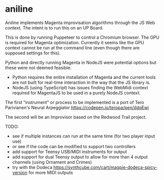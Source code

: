# aniline
Aniline implements Magenta improvisation algorithms through the JS Web context.
The intent is to run this on an UP Board.

This is done by running Puppeteer to control a Chromium browser. The GPU is required for Magenta optimization. Currently it seems like the GPU context cannot be run at the command line (even though there are supposed settings for this).

Python and directly running Magenta in NodeJS were potential options but these
were not deemed feasible.
- Python requires the entire installation of Magenta and the current tools are not built for real-time interaction in the way that the JS library is.
- NodeJS (using TypeScript) has issues finding the WebMidi context required for MagentaJS to be used in a purely NodeJS context.

The first "instrument" or process to be implemented is a port of Tero Parivianen's
Neural Arpeggiator https://codepen.io/teropa/pen/ddqEwj

The second will be an Improvisor based on the Redwood Trail project.

TODO:
- see if multiple instances can run at the same time (for two player input use)
- or see if the code can be modified to support two controllers
- add support for Teensy USB/MIDI instruments for output
- add support for dual Teensy output to allow for more than 4 output channels (using Ornament and Crimes)
- try with the Dodeca https://synthcube.com/cart/magpie-dodeca-spicy-version for more MIDI outputs
